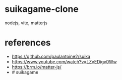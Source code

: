 # suikagame-clone
nodejs, vite, matterjs

# references
- https://github.com/paulantoine2/suika
- https://www.youtube.com/watch?v=LZvEDigv0Ww
- https://brm.io/matter-js/
- #   s u i k a g a m e  
 